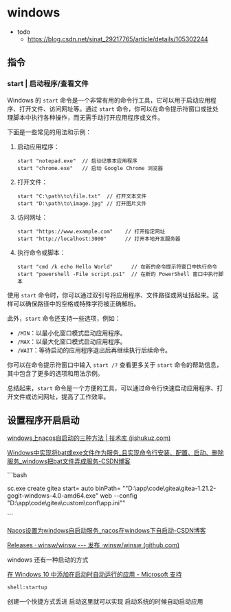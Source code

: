 # windows

- todo
  - https://blog.csdn.net/sinat_29217765/article/details/105302244

## 指令
### start | 启动程序/查看文件
Windows 的 `start` 命令是一个非常有用的命令行工具，它可以用于启动应用程序、打开文件、访问网址等。通过 `start` 命令，你可以在命令提示符窗口或批处理脚本中执行各种操作，而无需手动打开应用程序或文件。

下面是一些常见的用法和示例：

1. 启动应用程序：
   ```
   start "notepad.exe"  // 启动记事本应用程序
   start "chrome.exe"   // 启动 Google Chrome 浏览器
   ```

2. 打开文件：
   ```
   start "C:\path\to\file.txt"  // 打开文本文件
   start "D:\path\to\image.jpg" // 打开图片文件
   ```

3. 访问网址：
   ```
   start "https://www.example.com"    // 打开指定网址
   start "http://localhost:3000"      // 打开本地开发服务器
   ```

4. 执行命令或脚本：
   ```
   start "cmd /k echo Hello World"      // 在新的命令提示符窗口中执行命令
   start "powershell -File script.ps1"  // 在新的 PowerShell 窗口中执行脚本
   ```

使用 `start` 命令时，你可以通过双引号将应用程序、文件路径或网址括起来。这样可以确保路径中的空格或特殊字符被正确解析。

此外，`start` 命令还支持一些选项，例如：

- `/MIN`：以最小化窗口模式启动应用程序。
- `/MAX`：以最大化窗口模式启动应用程序。
- `/WAIT`：等待启动的应用程序退出后再继续执行后续命令。

你可以在命令提示符窗口中输入 `start /?` 查看更多关于 `start` 命令的帮助信息，其中包含了更多的选项和用法示例。

总结起来，`start` 命令是一个方便的工具，可以通过命令行快速启动应用程序、打开文件或访问网址，提高了工作效率。

## 设置程序开启启动

[windows上nacos自启动的三种方法 | 技术库 (jishukuz.com)](https://www.jishukuz.com/archives/windows上nacos自启动的三种方法-4.html)

[Windows中实现将bat或exe文件作为服务_且实现命令行安装、配置、启动、删除服务_windows把bat文件弄成服务-CSDN博客](https://blog.csdn.net/xiaochenXIHUA/article/details/133411829)

\```bash

sc.exe create gitea start= auto binPath= "\"D:\app\code\gitea\gitea-1.21.2-gogit-windows-4.0-amd64.exe\" web --config \"D:\app\code\gitea\custom\conf\app.ini\""

\```

[Nacos设置为windows自启动服务_nacos在windows下自启动-CSDN博客](https://blog.csdn.net/mcband/article/details/128566975)



[Releases · winsw/winsw --- 发布 ·winsw/winsw (github.com)](https://github.com/winsw/winsw/releases)

windows 还有一种启动的方式

[在 Windows 10 中添加在启动时自动运行的应用 - Microsoft 支持](https://support.microsoft.com/zh-cn/windows/在-windows-10-中添加在启动时自动运行的应用-150da165-dcd9-7230-517b-cf3c295d89dd)

```bash
shell:startup
```

创建一个快捷方式丢进 启动这里就可以实现 启动系统的时候自动启动应用

